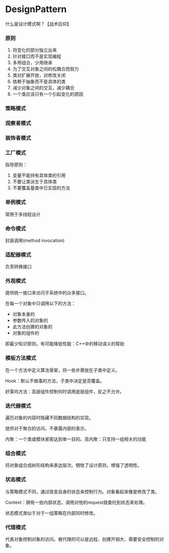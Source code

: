 # DesignPattern
什么是设计模式啊？【战术后仰】

### 原则

1. 将变化的部分独立出来
2. 针对接口而不是实现编程
3. 多用组合，少用继承
4. 为了交互对象之间的松耦合而努力
5. 类对扩展开放，对修改关闭
6. 依赖于抽象而不是具体的类
7. 减少对象之间的交互，减少耦合
8. 一个类应该只有一个引起变化的原因

### 策略模式

### 观察者模式

### 装饰者模式

### 工厂模式

指导原则：

1. 变量不能持有具体类的引用
2. 不要让类派生于具体类
3. 不要覆盖基类中已实现的方法

### 单例模式

常用于多线程设计

### 命令模式

封装调用(method invocation)

### 适配器模式

负责转换接口

### 外观模式

提供统一接口来访问子系统中的众多接口。

在每一个对象中只调用以下的方法：

- 对象本身的
- 参数传入的对象的
- 此方法创建的对象的
- 对象的组件的

即最少知识原则。有可能降低性能：C++中的移动语义的帮助

### 模板方法模式

在一个方法中定义算法骨架，将一些步骤放在子类中定义。

Hook：默认不做事的方法，子类中决定是否覆盖。

好莱坞方法：高层组件控制何时调用底层组件，反之不允许。

### 迭代器模式

遍历对象的内容时隐藏不同数据结构的实现。  

提供对于聚合的访问，不暴露内部的表示。

内聚：一个类或模块紧密达到单一目的。高内聚：只支持一组相关的功能

### 组合模式

将对象组合成树形结构来表达层次。牺牲了设计原则，增强了透明性。

### 状态模式

与策略模式不同，通过改变自身的状态来控制行为。对象看起来像是修改了类。

Context：拥有一些内部状态，调用对他的request就委托到状态来处理。

状态模式类似于对于一组策略在内部同时修改。

### 代理模式

代表对象控制对象的访问。被代理的可以是远程、创建开销大、需要安全控制的对象。
